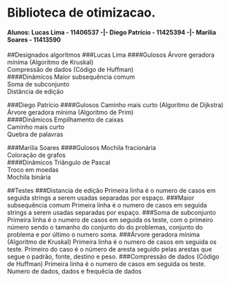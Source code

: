 # Biblioteca de otimizacao.
#### Alunos: Lucas Lima - 11406537 -|- Diego Patrício - 11425394 -|- Marilia Soares - 11413590

##Designados algoritmos
###Lucas Lima
####Gulosos
Árvore geradora mínima (Algoritmo de Kruskal)  
Compressão de dados (Código de Huffman)  
####Dinâmicos
Maior subsequência comum  
Soma de subconjunto  
Distância de edição  

###Diego Patrício
####Gulosos
Caminho mais curto (Algoritmo de Dijkstra)  
Árvore geradora mínima (Algoritmo de Prim)  
####Dinâmicos
Empilhamento de caixas  
Caminho mais curto  
Quebra de palavras  

###Marilia Soares
####Gulosos
Mochila fracionária  
Coloração de grafos  
####Dinâmicos
Triângulo de Pascal  
Troco em moedas  
Mochila binária  

##Testes
###Distancia de edição
Primeira linha é o numero de casos em seguida strings a serem usadas separadas por espaço.
###Maior subsequência comum
Primeira linha é o numero de casos em seguida strings a serem usadas separadas por espaço.
###Soma de subconjunto
Primeira linha é o numero de casos em seguida os teste, com o primeiro número sendo o tamanho do conjunto do do problemas, conjunto do problema e por último o  numero soma.
###Árvore geradora mínima (Algoritmo de Kruskal)
Primeira linha é o numero de casos em seguida os teste. Primeiro do caso é o número de aresta seguido pelas arestas que segue o padrão, fonte, destino e peso. 
###Compressão de dados (Código de Huffman)
Primeira linha é o numero de casos em seguida os teste. Numero de dados, dados e frequêcia de dados